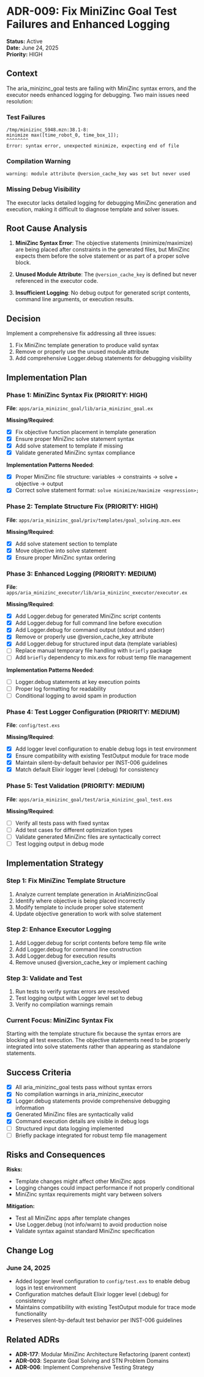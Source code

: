 # ADR-009: Fix MiniZinc Goal Test Failures and Enhanced Logging

<!-- @adr_serial R25W0093D9D -->

**Status:** Active  
**Date:** June 24, 2025  
**Priority:** HIGH

## Context

The aria_minizinc_goal tests are failing with MiniZinc syntax errors, and the executor needs enhanced logging for debugging. Two main issues need resolution:

### Test Failures

```
/tmp/minizinc_5948.mzn:38.1-8:
minimize max([time_robot_0, time_box_1]);
^^^^^^^^
Error: syntax error, unexpected minimize, expecting end of file
```

### Compilation Warning

```
warning: module attribute @version_cache_key was set but never used
```

### Missing Debug Visibility

The executor lacks detailed logging for debugging MiniZinc generation and execution, making it difficult to diagnose template and solver issues.

## Root Cause Analysis

1. **MiniZinc Syntax Error**: The objective statements (minimize/maximize) are being placed after constraints in the generated files, but MiniZinc expects them before the solve statement or as part of a proper solve block.

2. **Unused Module Attribute**: The `@version_cache_key` is defined but never referenced in the executor code.

3. **Insufficient Logging**: No debug output for generated script contents, command line arguments, or execution results.

## Decision

Implement a comprehensive fix addressing all three issues:

1. Fix MiniZinc template generation to produce valid syntax
2. Remove or properly use the unused module attribute
3. Add comprehensive Logger.debug statements for debugging visibility

## Implementation Plan

### Phase 1: MiniZinc Syntax Fix (PRIORITY: HIGH)

**File**: `apps/aria_minizinc_goal/lib/aria_minizinc_goal.ex`

**Missing/Required**:

- [x] Fix objective function placement in template generation
- [x] Ensure proper MiniZinc solve statement syntax
- [x] Add solve statement to template if missing
- [x] Validate generated MiniZinc syntax compliance

**Implementation Patterns Needed**:

- [x] Proper MiniZinc file structure: variables → constraints → solve + objective → output
- [x] Correct solve statement format: `solve minimize/maximize <expression>;`

### Phase 2: Template Structure Fix (PRIORITY: HIGH)

**File**: `apps/aria_minizinc_goal/priv/templates/goal_solving.mzn.eex`

**Missing/Required**:

- [x] Add solve statement section to template
- [x] Move objective into solve statement
- [x] Ensure proper MiniZinc syntax ordering

### Phase 3: Enhanced Logging (PRIORITY: MEDIUM)

**File**: `apps/aria_minizinc_executor/lib/aria_minizinc_executor/executor.ex`

**Missing/Required**:

- [x] Add Logger.debug for generated MiniZinc script contents
- [x] Add Logger.debug for full command line before execution
- [x] Add Logger.debug for command output (stdout and stderr)
- [x] Remove or properly use @version_cache_key attribute
- [x] Add Logger.debug for structured input data (template variables)
- [ ] Replace manual temporary file handling with `briefly` package
- [ ] Add `briefly` dependency to mix.exs for robust temp file management

**Implementation Patterns Needed**:

- [ ] Logger.debug statements at key execution points
- [ ] Proper log formatting for readability
- [ ] Conditional logging to avoid spam in production

### Phase 4: Test Logger Configuration (PRIORITY: MEDIUM)

**File**: `config/test.exs`

**Missing/Required**:

- [x] Add logger level configuration to enable debug logs in test environment
- [x] Ensure compatibility with existing TestOutput module for trace mode
- [x] Maintain silent-by-default behavior per INST-006 guidelines
- [x] Match default Elixir logger level (:debug) for consistency

### Phase 5: Test Validation (PRIORITY: MEDIUM)

**File**: `apps/aria_minizinc_goal/test/aria_minizinc_goal_test.exs`

**Missing/Required**:

- [ ] Verify all tests pass with fixed syntax
- [ ] Add test cases for different optimization types
- [ ] Validate generated MiniZinc files are syntactically correct
- [ ] Test logging output in debug mode

## Implementation Strategy

### Step 1: Fix MiniZinc Template Structure

1. Analyze current template generation in AriaMinizincGoal
2. Identify where objective is being placed incorrectly
3. Modify template to include proper solve statement
4. Update objective generation to work with solve statement

### Step 2: Enhance Executor Logging

1. Add Logger.debug for script contents before temp file write
2. Add Logger.debug for command line construction
3. Add Logger.debug for execution results
4. Remove unused @version_cache_key or implement caching

### Step 3: Validate and Test

1. Run tests to verify syntax errors are resolved
2. Test logging output with Logger level set to debug
3. Verify no compilation warnings remain

### Current Focus: MiniZinc Syntax Fix

Starting with the template structure fix because the syntax errors are blocking all test execution. The objective statements need to be properly integrated into solve statements rather than appearing as standalone statements.

## Success Criteria

- [x] All aria_minizinc_goal tests pass without syntax errors
- [x] No compilation warnings in aria_minizinc_executor
- [x] Logger.debug statements provide comprehensive debugging information
- [x] Generated MiniZinc files are syntactically valid
- [x] Command execution details are visible in debug logs
- [ ] Structured input data logging implemented
- [ ] Briefly package integrated for robust temp file management

## Risks and Consequences

**Risks:**

- Template changes might affect other MiniZinc apps
- Logging changes could impact performance if not properly conditional
- MiniZinc syntax requirements might vary between solvers

**Mitigation:**

- Test all MiniZinc apps after template changes
- Use Logger.debug (not info/warn) to avoid production noise
- Validate syntax against standard MiniZinc specification

## Change Log

### June 24, 2025

- Added logger level configuration to `config/test.exs` to enable debug logs in test environment
- Configuration matches default Elixir logger level (:debug) for consistency
- Maintains compatibility with existing TestOutput module for trace mode functionality
- Preserves silent-by-default test behavior per INST-006 guidelines

## Related ADRs

- **ADR-177**: Modular MiniZinc Architecture Refactoring (parent context)
- **ADR-003**: Separate Goal Solving and STN Problem Domains
- **ADR-006**: Implement Comprehensive Testing Strategy

